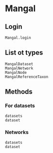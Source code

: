 # Mangal

## Login

```@docs
Mangal.login
```

## List ot types

```@docs
MangalDataset
MangalNetwork
MangalNode
MangalReferenceTaxon
```

## Methods

### For datasets

```@docs
datasets
dataset
```

### Networks

```@docs
datasets
dataset
```

